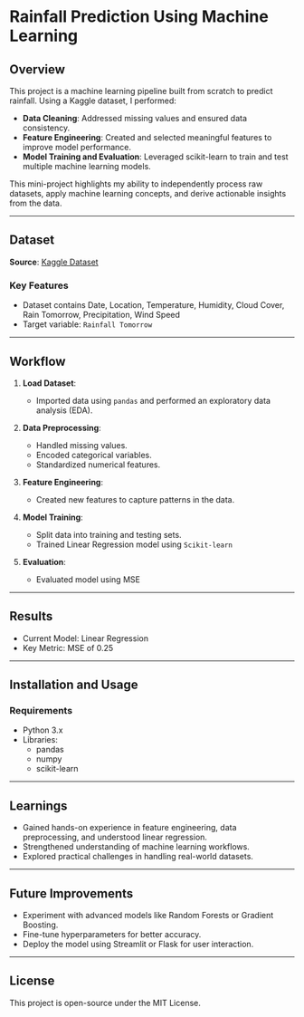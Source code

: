 # Rainfall Prediction Using Machine Learning

## Overview
This project is a machine learning pipeline built from scratch to predict rainfall. Using a Kaggle dataset, I performed:
- **Data Cleaning**: Addressed missing values and ensured data consistency.
- **Feature Engineering**: Created and selected meaningful features to improve model performance.
- **Model Training and Evaluation**: Leveraged scikit-learn to train and test multiple machine learning models.

This mini-project highlights my ability to independently process raw datasets, apply machine learning concepts, and derive actionable insights from the data.

---

## Dataset
**Source**: [Kaggle Dataset](https://www.kaggle.com/datasets/waqi786/usa-rainfall-prediction-dataset-2024-2025?select=usa_rain_prediction_dataset_2024_2025.csv)  

### Key Features
- Dataset contains Date, Location, Temperature, Humidity, Cloud Cover, Rain Tomorrow, Precipitation, Wind Speed
- Target variable: `Rainfall Tomorrow` 

---

## Workflow
1. **Load Dataset**:
   - Imported data using `pandas` and performed an exploratory data analysis (EDA).

2. **Data Preprocessing**:
   - Handled missing values.
   - Encoded categorical variables.
   - Standardized numerical features.

3. **Feature Engineering**:
   - Created new features to capture patterns in the data.

4. **Model Training**:
   - Split data into training and testing sets.
   - Trained Linear Regression model using ``Scikit-learn``

5. **Evaluation**:
   - Evaluated model using MSE

---

## Results
- Current Model: Linear Regression
- Key Metric: MSE of 0.25

---

## Installation and Usage
### Requirements
- Python 3.x
- Libraries:
  - pandas
  - numpy
  - scikit-learn

---

## Learnings
- Gained hands-on experience in feature engineering, data preprocessing, and understood linear regression.
- Strengthened understanding of machine learning workflows.
- Explored practical challenges in handling real-world datasets.

---

## Future Improvements
- Experiment with advanced models like Random Forests or Gradient Boosting.
- Fine-tune hyperparameters for better accuracy.
- Deploy the model using Streamlit or Flask for user interaction.
---

## License
This project is open-source under the MIT License.

